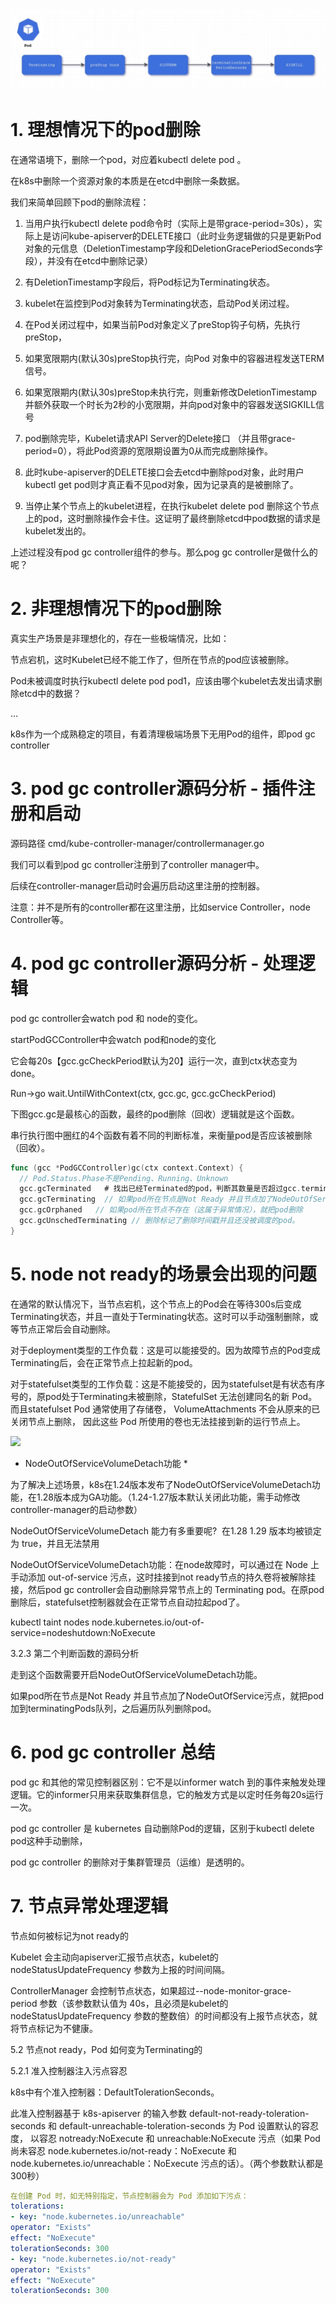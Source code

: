 ![](pod-终止流程.png)

# 1. 理想情况下的pod删除

在通常语境下，删除一个pod，对应着kubectl delete pod 。

在k8s中删除一个资源对象的本质是在etcd中删除一条数据。

我们来简单回顾下pod的删除流程：

1. 当用户执行kubectl delete pod命令时（实际上是带grace-period=30s），实际上是访问kube-apiserver的DELETE接口（此时业务逻辑做的只是更新Pod对象的元信息（DeletionTimestamp字段和DeletionGracePeriodSeconds字段），并没有在etcd中删除记录）

2. 有DeletionTimestamp字段后，将Pod标记为Terminating状态。

3. kubelet在监控到Pod对象转为Terminating状态，启动Pod关闭过程。

4. 在Pod关闭过程中，如果当前Pod对象定义了preStop钩子句柄，先执行preStop，

6. 如果宽限期内(默认30s)preStop执行完，向Pod 对象中的容器进程发送TERM信号。

7. 如果宽限期内(默认30s)preStop未执行完，则重新修改DeletionTimestamp并额外获取一个时长为2秒的小宽限期，并向pod对象中的容器发送SIGKILL信号

8. pod删除完毕，Kubelet请求API Server的Delete接口 （并且带grace-period=0），将此Pod资源的宽限期设置为0从而完成删除操作。

9. 此时kube-apiserver的DELETE接口会去etcd中删除pod对象，此时用户kubectl get pod则才真正看不见pod对象，因为记录真的是被删除了。

10. 当停止某个节点上的kubelet进程，在执行kubelet delete pod 删除这个节点上的pod，这时删除操作会卡住。这证明了最终删除etcd中pod数据的请求是kubelet发出的。

上述过程没有pod gc controller组件的参与。那么pog gc controller是做什么的呢？

# 2. 非理想情况下的pod删除

真实生产场景是非理想化的，存在一些极端情况，比如：

节点宕机，这时Kubelet已经不能工作了，但所在节点的pod应该被删除。

Pod未被调度时执行kubectl delete pod pod1，应该由哪个kubelet去发出请求删除etcd中的数据？

…

k8s作为一个成熟稳定的项目，有着清理极端场景下无用Pod的组件，即pod gc controller

# 3. pod gc controller源码分析 - 插件注册和启动

源码路径 cmd/kube-controller-manager/controllermanager.go

我们可以看到pod gc controller注册到了controller manager中。

后续在controller-manager启动时会遍历启动这里注册的控制器。

注意：并不是所有的controller都在这里注册，比如service Controller，node Controller等。

# 4. pod gc controller源码分析 - 处理逻辑

pod gc controller会watch pod 和 node的变化。

startPodGCController中会watch pod和node的变化

它会每20s【gcc.gcCheckPeriod默认为20】运行一次，直到ctx状态变为done。

Run->go wait.UntilWithContext(ctx, gcc.gc, gcc.gcCheckPeriod)

下图gcc.gc是最核心的函数，最终的pod删除（回收）逻辑就是这个函数。

串行执行图中圈红的4个函数有着不同的判断标准，来衡量pod是否应该被删除（回收）。

```go
func (gcc *PodGCController)gc(ctx context.Context) {
  // Pod.Status.Phase不是Pending、Running、Unknown
  gcc.gcTerminated   # 找出已经Terminated的pod，判断其数量是否超过gcc.terminatedPodThreshold限制。则删除一些pod，让Terminated pod总数小于gcc.terminatedPodThreshold限制。
  gcc.gcTerminating  // 如果pod所在节点是Not Ready 并且节点加了NodeOutOfService污点，就把pod加到terminatingPods队列，之后遍历队列删除pod。
  gcc.gcOrphaned   // 如果pod所在节点不存在（这属于异常情况），就把pod删除
  gcc.gcUnschedTerminating // 删除标记了删除时间戳并且还没被调度的pod。
}
```

# 5. node not ready的场景会出现的问题

在通常的默认情况下，当节点宕机，这个节点上的Pod会在等待300s后变成Terminating状态，并且一直处于Terminating状态。这时可以手动强制删除，或等节点正常后会自动删除。

对于deployment类型的工作负载：这是可以能接受的。因为故障节点的Pod变成Terminating后，会在正常节点上拉起新的pod。

对于statefulset类型的工作负载：这是不能接受的，因为statefulset是有状态有序号的，原pod处于Terminating未被删除，StatefulSet 无法创建同名的新 Pod。 而且statefulset Pod 通常使用了存储卷， VolumeAttachments 不会从原来的已关闭节点上删除， 因此这些 Pod 所使用的卷也无法挂接到新的运行节点上。

![](./node-not-ready时pod状态.png)

* NodeOutOfServiceVolumeDetach功能 *


为了解决上述场景，k8s在1.24版本发布了NodeOutOfServiceVolumeDetach功能，在1.28版本成为GA功能。（1.24-1.27版本默认关闭此功能，需手动修改controller-manager的启动参数）

NodeOutOfServiceVolumeDetach 能力有多重要呢?  在1.28 1.29 版本均被锁定为 true，并且无法禁用

NodeOutOfServiceVolumeDetach功能：在node故障时，可以通过在 Node 上手动添加 out-of-service 污点，这时挂接到not ready节点的持久卷将被解除挂接，然后pod gc controller会自动删除异常节点上的 Terminating pod。在原pod删除后，statefulset控制器就会在正常节点自动拉起pod了。

kubectl taint nodes <nodename> node.kubernetes.io/out-of-service=nodeshutdown:NoExecute

3.2.3 第二个判断函数的源码分析

走到这个函数需要开启NodeOutOfServiceVolumeDetach功能。

如果pod所在节点是Not Ready 并且节点加了NodeOutOfService污点，就把pod加到terminatingPods队列，之后遍历队列删除pod。

# 6. pod gc controller 总结

pod gc 和其他的常见控制器区别：它不是以informer watch 到的事件来触发处理逻辑。它的informer只用来获取集群信息，它的触发方式是以定时任务每20s运行一次。

pod gc controller 是 kubernetes 自动删除Pod的逻辑，区别于kubectl delete pod这种手动删除，

pod gc controller 的删除对于集群管理员（运维）是透明的。

# 7. 节点异常处理逻辑

节点如何被标记为not ready的

Kubelet 会主动向apiserver汇报节点状态，kubelet的nodeStatusUpdateFrequency 参数为上报的时间间隔。

ControllerManager 会控制节点状态，如果超过--node-monitor-grace-period 参数（该参数默认值为 40s，且必须是kubelet的nodeStatusUpdateFrequency 参数的整数倍）的时间都没有上报节点状态，就将节点标记为不健康。

5.2 节点not ready，Pod 如何变为Terminating的

5.2.1 准入控制器注入污点容忍

k8s中有个准入控制器：DefaultTolerationSeconds。

此准入控制器基于 k8s-apiserver 的输入参数 default-not-ready-toleration-seconds 和
default-unreachable-toleration-seconds 为 Pod 设置默认的容忍度，
以容忍 notready:NoExecute 和 unreachable:NoExecute 污点（如果 Pod 尚未容忍 node.kubernetes.io/not-ready：NoExecute 和 node.kubernetes.io/unreachable：NoExecute 污点的话）。（两个参数默认都是300秒）

```yaml
在创建 Pod 时，如⽆特别指定，节点控制器会为 Pod 添加如下污点：
tolerations:
- key: "node.kubernetes.io/unreachable"
operator: "Exists"
effect: "NoExecute"
tolerationSeconds: 300
- key: "node.kubernetes.io/not-ready"
operator: "Exists"
effect: "NoExecute"
tolerationSeconds: 300
```
























